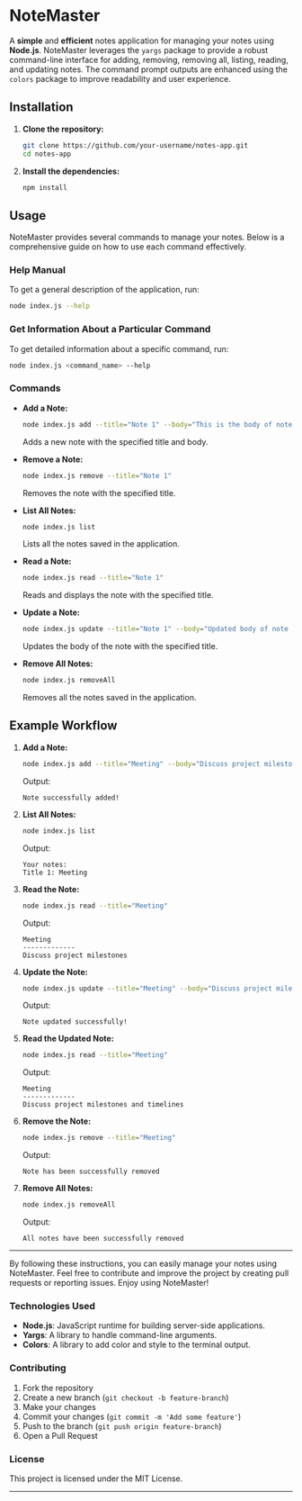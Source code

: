 # NoteMaster

A **simple** and **efficient** notes application for managing your notes using **Node.js**. NoteMaster leverages the `yargs` package to provide a robust command-line interface for adding, removing, removing all, listing, reading, and updating notes. The command prompt outputs are enhanced using the `colors` package to improve readability and user experience.

## Installation

1. **Clone the repository:**

   ```bash
   git clone https://github.com/your-username/notes-app.git
   cd notes-app
   ```

2. **Install the dependencies:**
   ```bash
   npm install
   ```

## Usage

NoteMaster provides several commands to manage your notes. Below is a comprehensive guide on how to use each command effectively.

### Help Manual

To get a general description of the application, run:

```bash
node index.js --help
```

### Get Information About a Particular Command

To get detailed information about a specific command, run:

```bash
node index.js <command_name> --help
```

### Commands

- **Add a Note:**

  ```bash
  node index.js add --title="Note 1" --body="This is the body of note 1"
  ```

  Adds a new note with the specified title and body.

- **Remove a Note:**

  ```bash
  node index.js remove --title="Note 1"
  ```

  Removes the note with the specified title.

- **List All Notes:**

  ```bash
  node index.js list
  ```

  Lists all the notes saved in the application.

- **Read a Note:**

  ```bash
  node index.js read --title="Note 1"
  ```

  Reads and displays the note with the specified title.

- **Update a Note:**

  ```bash
  node index.js update --title="Note 1" --body="Updated body of note 1"
  ```

  Updates the body of the note with the specified title.

- **Remove All Notes:**
  ```bash
  node index.js removeAll
  ```
  Removes all the notes saved in the application.

## Example Workflow

1. **Add a Note:**

   ```bash
   node index.js add --title="Meeting" --body="Discuss project milestones"
   ```

   Output:

   ```
   Note successfully added!
   ```

2. **List All Notes:**

   ```bash
   node index.js list
   ```

   Output:

   ```
   Your notes:
   Title 1: Meeting
   ```

3. **Read the Note:**

   ```bash
   node index.js read --title="Meeting"
   ```

   Output:

   ```
   Meeting
   -------------
   Discuss project milestones
   ```

4. **Update the Note:**

   ```bash
   node index.js update --title="Meeting" --body="Discuss project milestones and timelines"
   ```

   Output:

   ```
   Note updated successfully!
   ```

5. **Read the Updated Note:**

   ```bash
   node index.js read --title="Meeting"
   ```

   Output:

   ```
   Meeting
   -------------
   Discuss project milestones and timelines
   ```

6. **Remove the Note:**

   ```bash
   node index.js remove --title="Meeting"
   ```

   Output:

   ```
   Note has been successfully removed
   ```

7. **Remove All Notes:**
   ```bash
   node index.js removeAll
   ```
   Output:
   ```
   All notes have been successfully removed
   ```

---

By following these instructions, you can easily manage your notes using NoteMaster. Feel free to contribute and improve the project by creating pull requests or reporting issues. Enjoy using NoteMaster!

### Technologies Used

- **Node.js**: JavaScript runtime for building server-side applications.
- **Yargs**: A library to handle command-line arguments.
- **Colors**: A library to add color and style to the terminal output.

### Contributing

1. Fork the repository
2. Create a new branch (`git checkout -b feature-branch`)
3. Make your changes
4. Commit your changes (`git commit -m 'Add some feature'`)
5. Push to the branch (`git push origin feature-branch`)
6. Open a Pull Request

### License

This project is licensed under the MIT License.

---
